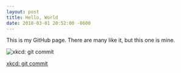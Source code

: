 ```yaml
---
layout: post
title: Hello, World
date: 2018-03-01 20:52:00 -0600
---
```


This is my GitHub page. There are many like it, but this one is mine.

![xkcd: git commit](https://imgs.xkcd.com/comics/git_commit.png)

[xkcd: git commit](https://xkcd.com/1296/)
